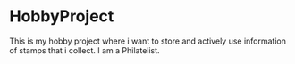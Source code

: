 # HobbyProject
This is my hobby project where i want to store and actively use information of stamps that i collect. I am a Philatelist.
